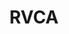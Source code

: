 ---
schema: default
title: RVCA
description: >-
  <strong>Rideau Valley Conservation Authority</strong> (RVCA) is one of
  Ontario's 36  Conservation Authorities. For over 50 years we have actively
  engaged in environmental monitoring   and reporting, on-the-ground restoration
  and stewardship, conservation lands  and education, development review and
  approval and flood forecasting and  warning.<br><strong>Our vision</strong> is
  for a thriving watershed with clean abundant water,   natural shorelines, rich
  forests and wetlands, diverse habitat and sustainable  land use that is valued
  and protected by all.<br><strong>Our mission</strong> is to understand, 
  manage, protect, restore and enhance the Rideau watershed through science, 
  stewardship, education, policy and leadership.<br> <strong><a
  href="https://rvca.ca">rvca.ca</a> | <a
  href="https://gis.rvca.ca">gis.rvca.ca</a> | <a
  href="https://rvcagis.maps.arcgis.com">rvca.arcgis.com</a> | <a
  href="https://watersheds.rvca.ca">watersheds.rvca.ca</a></strong>
logo: 'https://gis.rvca.ca/imagery/RVCA_logo.jpg'
---